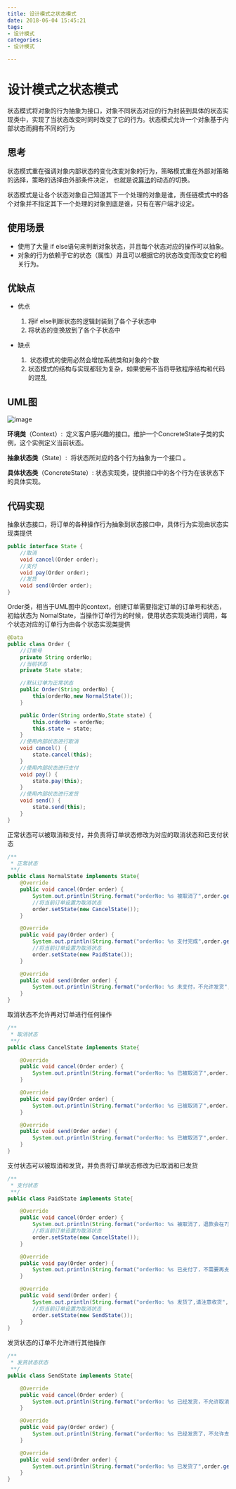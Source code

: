 ```yaml
---
title: 设计模式之状态模式
date: 2018-06-04 15:45:21
tags:
- 设计模式
categories:
- 设计模式

---
```


#  设计模式之状态模式

状态模式将对象的行为抽象为接口，对象不同状态对应的行为封装到具体的状态实现类中，实现了当状态改变时同时改变了它的行为。状态模式允许一个对象基于内部状态而拥有不同的行为

<!--more-->

## 思考

状态模式重在强调对象内部状态的变化改变对象的行为，策略模式重在外部对策略的选择，策略的选择由外部条件决定， 也就是说[算法](http://lib.csdn.net/base/datastructure)的动态的切换。

状态模式是让各个状态对象自己知道其下一个处理的对象是谁，责任链模式中的各个对象并不指定其下一个处理的对象到底是谁，只有在客户端才设定。

## 使用场景

- 使用了大量 if else语句来判断对象状态，并且每个状态对应的操作可以抽象。
- 对象的行为依赖于它的状态（属性）并且可以根据它的状态改变而改变它的相关行为。 

## 优缺点

- 优点

  1. 将if else判断状态的逻辑封装到了各个子状态中
  2. 将状态的变换放到了各个子状态中

- 缺点

  1.  状态模式的使用必然会增加系统类和对象的个数
  2.  状态模式的结构与实现都较为复杂，如果使用不当将导致程序结构和代码的混乱


## UML图



![image](https://image-1257941127.cos.ap-beijing.myqcloud.com/deMode36.jpg)

**环境类**（Context）:  定义客户感兴趣的接口。维护一个ConcreteState子类的实例，这个实例定义当前状态。

**抽象状态类**（State）:  将状态所对应的各个行为抽象为一个接口 。 

**具体状态类**（ConcreteState）: 状态实现类，提供接口中的各个行为在该状态下的具体实现。

## 代码实现 

抽象状态接口，将订单的各种操作行为抽象到状态接口中，具体行为实现由状态实现类提供

```java
public interface State {
    //取消
    void cancel(Order order);
    //支付
    void pay(Order order);
    //发货
    void send(Order order);
}

```

Order类，相当于UML图中的context，创建订单需要指定订单的订单号和状态，初始状态为 NomalState，当操作订单行为的时候，使用状态实现类进行调用，每个状态对应的订单行为由各个状态实现类提供

```java
@Data
public class Order {
    //订单号
    private String orderNo;
    //当前状态
    private State state;

    //默认订单为正常状态
    public Order(String orderNo) {
        this(orderNo,new NormalState());
    }

    public Order(String orderNo,State state) {
        this.orderNo = orderNo;
        this.state = state;
    }
    //使用内部状态进行取消
    void cancel() {
        state.cancel(this);
    }
    //使用内部状态进行支付
    void pay() {
        state.pay(this);
    }
    //使用内部状态进行发货
    void send() {
        state.send(this);
    }
}
```

正常状态可以被取消和支付，并负责将订单状态修改为对应的取消状态和已支付状态

```java
/**
 * 正常状态
 **/
public class NormalState implements State{
    @Override
    public void cancel(Order order) {
        System.out.println(String.format("orderNo: %s 被取消了",order.getOrderNo()));
        //将当前订单设置为取消状态
        order.setState(new CancelState());
    }

    @Override
    public void pay(Order order) {
        System.out.println(String.format("orderNo: %s 支付完成",order.getOrderNo()));
        //将当前订单设置为取消状态
        order.setState(new PaidState());
    }

    @Override
    public void send(Order order) {
        System.out.println(String.format("orderNo: %s 未支付，不允许发货",order.getOrderNo()));
    }
}
```

取消状态不允许再对订单进行任何操作

```java
/**
 * 取消状态
 **/
public class CancelState implements State{

    @Override
    public void cancel(Order order) {
        System.out.println(String.format("orderNo: %s 已被取消了",order.getOrderNo()));
    }

    @Override
    public void pay(Order order) {
        System.out.println(String.format("orderNo: %s 已被取消了",order.getOrderNo()));
    }

    @Override
    public void send(Order order) {
        System.out.println(String.format("orderNo: %s 已被取消了",order.getOrderNo()));
    }
}
```

支付状态可以被取消和发货，并负责将订单状态修改为已取消和已发货

```java
/**
 * 支付状态
 **/
public class PaidState implements State{

    @Override
    public void cancel(Order order) {
        System.out.println(String.format("orderNo: %s 被取消了，退款会在7天内进行",order.getOrderNo()));
        //将当前订单设置为取消状态
        order.setState(new CancelState());
    }

    @Override
    public void pay(Order order) {
        System.out.println(String.format("orderNo: %s 已支付了，不需要再支付",order.getOrderNo()));
    }

    @Override
    public void send(Order order) {
        System.out.println(String.format("orderNo: %s 发货了,请注意收货",order.getOrderNo()));
        //将当前订单设置为取消状态
        order.setState(new SendState());
    }
}
```

发货状态的订单不允许进行其他操作

```java
/**
 * 发货状态状态
 **/
public class SendState implements State{

    @Override
    public void cancel(Order order) {
        System.out.println(String.format("orderNo: %s 已经发货，不允许取消",order.getOrderNo()));
    }

    @Override
    public void pay(Order order) {
        System.out.println(String.format("orderNo: %s 已经发货了，不允许支付",order.getOrderNo()));
    }

    @Override
    public void send(Order order) {
        System.out.println(String.format("orderNo: %s 已发货了",order.getOrderNo()));
    }
}
```